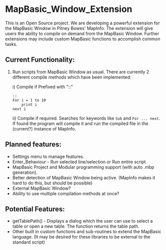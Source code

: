 # MapBasic_Window_Extension
This is an Open Source project. We are developing a powerful extension for the MapBasic Window in Pitney Bowes' MapInfo. The extension will give users the ability to compile on demand from the MapBasic Window. Further extensions may include custom MapBasic functions to accomplish common tasks.

## Current Functionality:
1. Run scripts from MapBasic Window as usual. There are currently 2 different compile methods which have been implemented:
    
    i) Compile if Prefixed with "::"
    
    ```  
    ::
    For i = 1 to 10
        print i
    next i
    ```
    
    ii) Compile if required. Searches for keywords like `Sub` and `For ... next`. If found the program will compile it and run the compiled file in the (current?) instance of MapInfo.




## Planned features:
* Settings menu to manage features.
* Enter_Behaviour - Run selected line/selection or Run entire script
* MapBasic Project and Modular programming support (with auto .mbp generation).
* Better detection of MapBasic Window being active. (MapInfo makes it hard to do this, but should be possible)
* External MapBasic Window?
* Ability to use multiple compilation methods at once?


## Potential Features:
* getTablePath() - Displays a dialog which the user can use to select a table or open a new table. The function returns the table path.
* Other built in custom functions and sub-routines to extend the MapBasic language. (It may be desired for these libraries to be external to the standard script)
